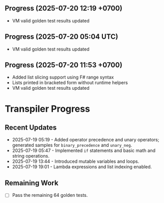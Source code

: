 ## Progress (2025-07-20 12:19 +0700)
- VM valid golden test results updated

## Progress (2025-07-20 05:04 UTC)
- VM valid golden test results updated

## Progress (2025-07-20 11:53 +0700)
- Added list slicing support using F# range syntax
- Lists printed in bracketed form without runtime helpers
- VM valid golden test results updated

# Transpiler Progress

## Recent Updates
- 2025-07-19 05:19 - Added operator precedence and unary operators; generated samples for `binary_precedence` and `unary_neg`.
- 2025-07-19 05:47 - Implemented `if` statements and basic math and string operations.
- 2025-07-19 13:44 - Introduced mutable variables and loops.
- 2025-07-19 19:01 - Lambda expressions and list indexing enabled.

## Remaining Work
- [ ] Pass the remaining 64 golden tests.
